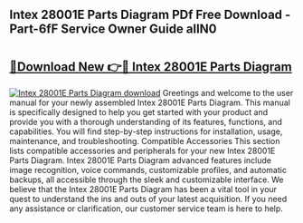 ## Intex 28001E Parts Diagram PDf Free Download - Part-6fF Service Owner Guide allN0

# <h2><a href="http://dfurvo.blite.top/?on=Intex+28001E+Parts+Diagram">🔗Download New 👉🔴 Intex 28001E Parts Diagram</a></h2>

[![Intex 28001E Parts Diagram download](https://i.imgur.com/lujVjoI.png)](http://dfurvo.blite.top/?on=Intex+28001E+Parts+Diagram)
Greetings and welcome to the user manual for your newly assembled Intex 28001E Parts Diagram. This manual is specifically designed to help you get started with your product and provide you with a thorough understanding of its features, functions, and capabilities. You will find step-by-step instructions for installation, usage, maintenance, and troubleshooting. Compatible Accessories This section lists compatible accessories and peripherals for your new Intex 28001E Parts Diagram. Intex 28001E Parts Diagram advanced features include image recognition, voice commands, customizable profiles, and automatic backups, all accessible through the sleek and customizable interface. We believe that the Intex 28001E Parts Diagram has been a vital tool in your quest to understand the ins and outs of your latest acquisition. If you need any assistance or clarification, our customer service team is here to help.
